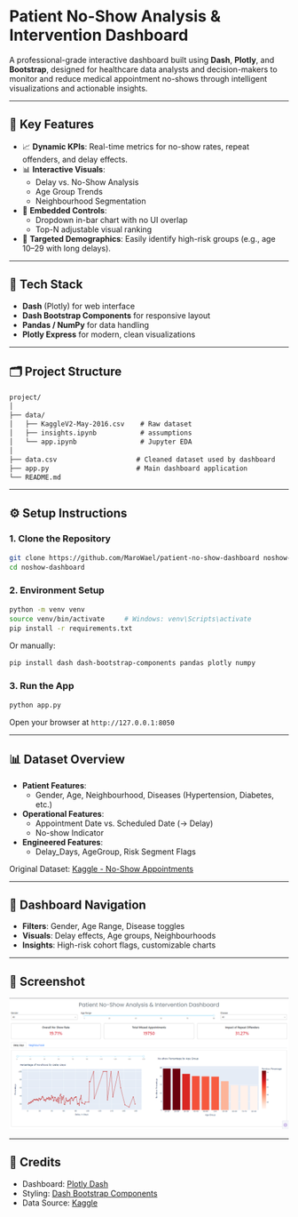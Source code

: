# Patient No-Show Analysis & Intervention Dashboard

A professional-grade interactive dashboard built using **Dash**, **Plotly**, and **Bootstrap**, designed for healthcare data analysts and decision-makers to monitor and reduce medical appointment no-shows through intelligent visualizations and actionable insights.

---

## 🚀 Key Features

- 📈 **Dynamic KPIs**: Real-time metrics for no-show rates, repeat offenders, and delay effects.
- 📊 **Interactive Visuals**:
  - Delay vs. No-Show Analysis
  - Age Group Trends
  - Neighbourhood Segmentation
- 🧠 **Embedded Controls**:
  - Dropdown in-bar chart with no UI overlap
  - Top-N adjustable visual ranking
- 🎯 **Targeted Demographics**: Easily identify high-risk groups (e.g., age 10–29 with long delays).

---

## 🧱 Tech Stack

- **Dash** (Plotly) for web interface
- **Dash Bootstrap Components** for responsive layout
- **Pandas / NumPy** for data handling
- **Plotly Express** for modern, clean visualizations

---

## 🗂 Project Structure

```
project/
│
├── data/
│   ├── KaggleV2-May-2016.csv    # Raw dataset
│   ├── insights.ipynb           # assumptions
│   └── app.ipynb                # Jupyter EDA
│
├── data.csv                    # Cleaned dataset used by dashboard
├── app.py                      # Main dashboard application
└── README.md 
```

---

## ⚙️ Setup Instructions

### 1. Clone the Repository

```bash
git clone https://github.com/MaroWael/patient-no-show-dashboard noshow-dashboard
cd noshow-dashboard
```

### 2. Environment Setup

```bash
python -m venv venv
source venv/bin/activate     # Windows: venv\Scripts\activate
pip install -r requirements.txt
```

Or manually:

```bash
pip install dash dash-bootstrap-components pandas plotly numpy
```

### 3. Run the App

```bash
python app.py
```

Open your browser at `http://127.0.0.1:8050`

---

## 📊 Dataset Overview

- **Patient Features**:
  - Gender, Age, Neighbourhood, Diseases (Hypertension, Diabetes, etc.)
- **Operational Features**:
  - Appointment Date vs. Scheduled Date (→ Delay)
  - No-show Indicator
- **Engineered Features**:
  - Delay_Days, AgeGroup, Risk Segment Flags

Original Dataset: [Kaggle - No-Show Appointments](https://www.kaggle.com/datasets/joniarroba/noshowappointments)

---

## 🧭 Dashboard Navigation

- **Filters**: Gender, Age Range, Disease toggles
- **Visuals**: Delay effects, Age groups, Neighbourhoods
- **Insights**: High-risk cohort flags, customizable charts

---

## 📸 Screenshot

![Dashboard Preview](image.png)

---

## 🙌 Credits

- Dashboard: [Plotly Dash](https://dash.plotly.com/)
- Styling: [Dash Bootstrap Components](https://dash-bootstrap-components.opensource.faculty.ai/)
- Data Source: [Kaggle](https://www.kaggle.com/datasets/joniarroba/noshowappointments)